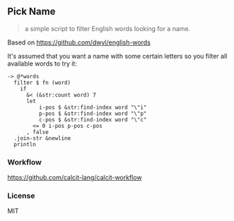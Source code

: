 
Pick Name
----

> a simple script to filter English words looking for a name.

Based on https://github.com/dwyl/english-words

It's assumed that you want a name with some certain letters so you filter all available words to try it:

```cirru
-> @*words
  filter $ fn (word)
    if
      &< (&str:count word) 7
      let
          i-pos $ &str:find-index word "\"i"
          p-pos $ &str:find-index word "\"p"
          c-pos $ &str:find-index word "\"c"
        <= 0 i-pos p-pos c-pos
      , false
  .join-str &newline
  println
```

### Workflow

https://github.com/calcit-lang/calcit-workflow

### License

MIT
